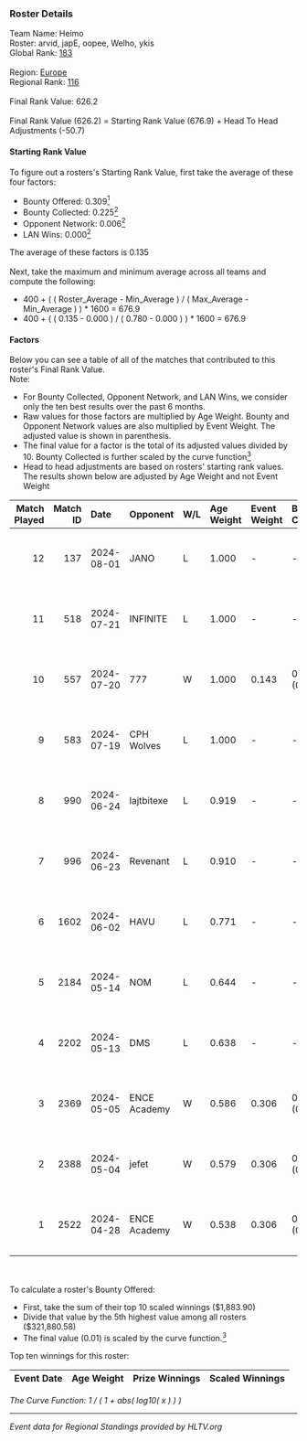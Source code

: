 ### Roster Details<br />
Team Name: Heimo<br />
Roster: arvid, japE, oopee, Welho, ykis<br />
Global Rank: [183](../standings_global.md)<br />
<br />
Region: [Europe]( ../standings_europe.md)<br />
Regional Rank: [116]( ../standings_europe.md)<br />
<br />
Final Rank Value:  626.2<br />
<br />
Final Rank Value (626.2) = Starting Rank Value (676.9) + Head To Head Adjustments (-50.7)<br />

#### Starting Rank Value<br />
To figure out a rosters's Starting Rank Value, first take the average of these four factors:<br />
- Bounty Offered: 0.309[<sup>1</sup>](#table2)
- Bounty Collected: 0.225[<sup>2</sup>](#table1)
- Opponent Network: 0.006[<sup>2</sup>](#table1)
- LAN Wins: 0.000[<sup>2</sup>](#table1)

The average of these factors is 0.135<br />
<br />
Next, take the maximum and minimum average across all teams and compute the following:<br />
- 400 + ( ( Roster_Average - Min_Average ) / ( Max_Average - Min_Average ) ) * 1600 = 676.9
- 400 + ( ( 0.135 - 0.000 ) / ( 0.780 - 0.000 ) ) * 1600 = 676.9


#### Factors<br />
Below you can see a table of all of the matches that contributed to this roster's Final Rank Value.<br />
Note:<br />

- For Bounty Collected, Opponent Network, and LAN Wins, we consider only the ten best results over the past 6 months.
- Raw values for those factors are multiplied by Age Weight. Bounty and Opponent Network values are also multiplied by Event Weight. The adjusted value is shown in parenthesis.
- The final value for a factor is the total of its adjusted values divided by 10. Bounty Collected is further scaled by the curve function[<sup>3</sup>](#curveFunction)
- Head to head adjustments are based on rosters' starting rank values. The results shown below are adjusted by Age Weight and not Event Weight
<span id="table1"></span><br />


| Match Played | Match ID | Date       | Opponent     | W/L | Age Weight | Event Weight | Bounty Collected | Opponent Network | LAN Wins  | H2H Adj. | Roster                             |
| -: | -: | :- | :- | :- | :- | :- | :- | :- | :- | -: | :- |
|           12 |      137 | 2024-08-01 | JANO         | L   | 1.000      | -            | -                | -                | -         |   -15.85 | arvid, japE, oopee, Welho, ykis    |
|           11 |      518 | 2024-07-21 | INFINITE     | L   | 1.000      | -            | -                | -                | -         |   -17.89 | arvid, japE, oopee, Welho, ykis    |
|           10 |      557 | 2024-07-20 | 777          | W   | 1.000      | 0.143        | 0.015 (0.002)    | 0.177 (0.025)    | 0 (0.000) |    16.85 | arvid, japE, oopee, Welho, ykis    |
|            9 |      583 | 2024-07-19 | CPH Wolves   | L   | 1.000      | -            | -                | -                | -         |    -7.59 | arvid, japE, oopee, Welho, ykis    |
|            8 |      990 | 2024-06-24 | lajtbitexe   | L   | 0.919      | -            | -                | -                | -         |   -12.50 | arvid, oopee, Sm1llee, Welho, ykis |
|            7 |      996 | 2024-06-23 | Revenant     | L   | 0.910      | -            | -                | -                | -         |    -8.71 | arvid, oopee, Sm1llee, Welho, ykis |
|            6 |     1602 | 2024-06-02 | HAVU         | L   | 0.771      | -            | -                | -                | -         |   -11.34 | arvid, japE, oopee, Welho, ykis    |
|            5 |     2184 | 2024-05-14 | NOM          | L   | 0.644      | -            | -                | -                | -         |   -13.97 | arvid, japE, oopee, Welho, ykis    |
|            4 |     2202 | 2024-05-13 | DMS          | L   | 0.638      | -            | -                | -                | -         |    -4.95 | arvid, japE, oopee, Welho, ykis    |
|            3 |     2369 | 2024-05-05 | ENCE Academy | W   | 0.586      | 0.306        | 0.003 (0.001)    | 0.107 (0.019)    | 0 (0.000) |    10.30 | arvid, japE, oopee, Welho, ykis    |
|            2 |     2388 | 2024-05-04 | jefet        | W   | 0.579      | 0.306        | 0.001 (0.000)    | 0.021 (0.004)    | 0 (0.000) |     5.37 | arvid, japE, oopee, Welho, ykis    |
|            1 |     2522 | 2024-04-28 | ENCE Academy | W   | 0.538      | 0.306        | 0.004 (0.001)    | 0.080 (0.013)    | 0 (0.000) |     9.60 | arvid, japE, oopee, Welho, ykis    |

<br />
<span id="table2"></span><br />
To calculate a roster's Bounty Offered:<br />

- First, take the sum of their top 10 scaled winnings ($1,883.90)
- Divide that value by the 5th highest value among all rosters ($321,880.58)
- The final value (0.01) is scaled by the curve function.[<sup>3</sup>](#curveFunction)

Top ten winnings for this roster:<br />

| Event Date | Age Weight | Prize Winnings | Scaled Winnings |
| :- | -: | :- | :- |


<span id="curveFunction"></span>_The Curve Function: 1 / ( 1 + abs( log10( x ) ) )_<br />

---
_Event data for Regional Standings provided by HLTV.org_<br />
